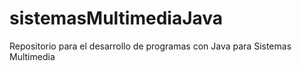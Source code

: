 # sistemasMultimediaJava
Repositorio para el desarrollo de programas con Java para Sistemas Multimedia
